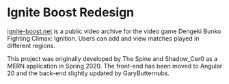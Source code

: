 # Ignite Boost Redesign

[ignite-boost.net](https://www.ignite-boost.net/) is a public video archive for the video game Dengeki Bunko Fighting Climax: Ignition. Users can add and view matches played in different regions.

This project was originally developed by The Spine and Shadow_Cer0 as a MERN application in Spring 2020. The front-end has been moved to Angular 20 and the back-end slightly updated by GaryButternubs.
